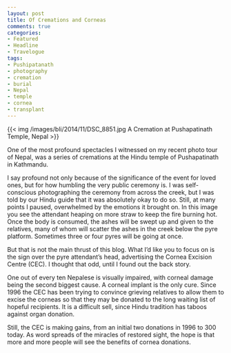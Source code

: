 ```yaml
---
layout: post
title: Of Cremations and Corneas
comments: true
categories:
- Featured
- Headline
- Travelogue
tags:
- Pushipatanath
- photography
- cremation
- burial
- Nepal
- temple
- cornea
- transplant
---
```


{{<  img /images/bli/2014/11/DSC_8851.jpg A Cremation at Pushapatinath Temple, Nepal  >}}

One of the most profound spectacles I witnessed on my recent photo tour of Nepal, was a series of cremations at the Hindu temple of Pushapatinath in Kathmandu.

<!--more-->

I say profound not only because of the significance of the event for loved ones, but for how humbling the very public ceremony is. I was self-conscious photographing the ceremony from across the creek, but I was told by our Hindu guide that it was absolutely okay to do so. Still, at many points I paused, overwhelmed by the emotions it brought on. In this image you see the attendant heaping on more straw to keep the fire burning hot. Once the body is consumed, the ashes will be swept up and given to the relatives, many of whom will scatter the ashes in the creek below the pyre platform. Sometimes three or four pyres will be going at once. 

But that is not the main thrust of this blog. What I’d like you to focus on is the sign over the pyre attendant’s head, advertising the Cornea Excision Centre (CEC). I thought that odd, until I found out the back story. 

One out of every ten Nepalese is visually impaired, with corneal damage being the second biggest cause. A corneal implant is the only cure. Since 1996 the CEC has been trying to convince grieving relatives to allow them to excise the corneas so that they may be donated to the long waiting list of hopeful recipients. It is a difficult sell, since Hindu tradition has taboos against organ donation. 

Still, the CEC is making gains, from an initial two donations in 1996 to 300 today. As word spreads of the miracles of restored sight, the hope is that more and more people will see the benefits of cornea donations. 
